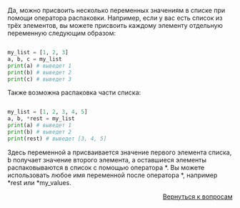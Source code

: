 Да, можно присвоить несколько переменных значениям в списке при помощи оператора распаковки. Например, если у вас
есть список из трёх элементов, вы можете присвоить каждому элементу отдельную переменную следующим образом:

```py

my_list = [1, 2, 3]
a, b, c = my_list
print(a) # выведет 1
print(b) # выведет 2
print(c) # выведет 3
```

Также возможна распаковка части списка:

```py

my_list = [1, 2, 3, 4, 5]
a, b, *rest = my_list
print(a) # выведет 1
print(b) # выведет 2
print(rest) # выведет [3, 4, 5]
```

Здесь переменной a присваивается значение первого элемента списка, b получает значение второго элемента, а оставшиеся
элементы распаковываются в список с помощью оператора *. Вы можете использовать любое имя переменной после
оператора *, например *rest или *my_values.

<div align="right">

[Вернуться к вопросам](../Вопросы.md)

</div>
